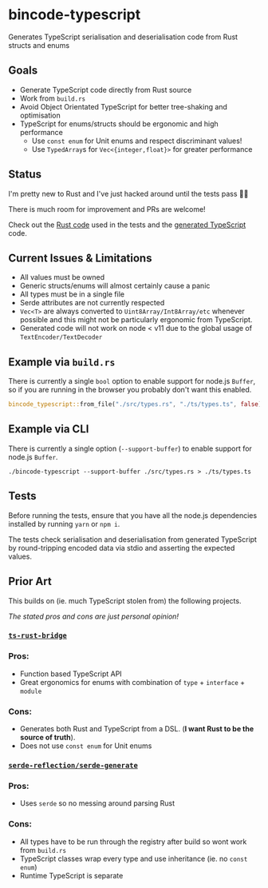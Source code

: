 # bincode-typescript

Generates TypeScript serialisation and deserialisation code from Rust structs
and enums

## Goals

- Generate TypeScript code directly from Rust source
- Work from `build.rs`
- Avoid Object Orientated TypeScript for better tree-shaking and optimisation
- TypeScript for enums/structs should be ergonomic and high performance
  - Use `const enum` for Unit enums and respect discriminant values!
  - Use `TypedArray`s for `Vec<{integer,float}>` for greater performance

## Status

I'm pretty new to Rust and I've just hacked around until the tests pass 🤷‍♂️

There is much room for improvement and PRs are welcome!

Check out the [Rust
code](https://github.com/timfish/bincode-typescript/blob/master/tests/test_types.rs)
used in the tests and the [generated
TypeScript](https://github.com/timfish/bincode-typescript/blob/master/tests/test_types.ts) code.

## Current Issues & Limitations

- All values must be owned
- Generic structs/enums will almost certainly cause a panic
- All types must be in a single file
- Serde attributes are not currently respected
- `Vec<T>` are always converted to `Uint8Array/Int8Array/etc` whenever possible
  and this might not be particularly ergonomic from TypeScript.
- Generated code will not work on node < v11 due to the global usage of `TextEncoder/TextDecoder`

## Example via `build.rs`

There is currently a single `bool` option to enable support for node.js
`Buffer`, so if you are running in the browser you probably don't want this enabled.

```rust
bincode_typescript::from_file("./src/types.rs", "./ts/types.ts", false);
```

## Example via CLI

There is currently a single option (`--support-buffer`) to enable support for node.js
`Buffer`.

```shell
./bincode-typescript --support-buffer ./src/types.rs > ./ts/types.ts
```

## Tests

Before running the tests, ensure that you have all the node.js dependencies
installed by running `yarn` or `npm i`.

The tests check serialisation and deserialisation from generated TypeScript by
round-tripping encoded data via stdio and asserting the expected values.

## Prior Art

This builds on (ie. much TypeScript stolen from) the following projects.

_The stated pros and cons are just personal opinion!_

### [`ts-rust-bridge`](https://github.com/twop/ts-rust-bridge)

### Pros:

- Function based TypeScript API
- Great ergonomics for enums with combination of `type` + `interface` + `module`

### Cons:

- Generates both Rust and TypeScript from a DSL. (**I want Rust to be the source
  of truth**).
- Does not use `const enum` for Unit enums

### [`serde-reflection/serde-generate`](https://github.com/novifinancial/serde-reflection/pull/59)

### Pros:

- Uses `serde` so no messing around parsing Rust

### Cons:

- All types have to be run through the registry after build so wont work from `build.rs`
- TypeScript classes wrap every type and use inheritance (ie. no `const enum`)
- Runtime TypeScript is separate
